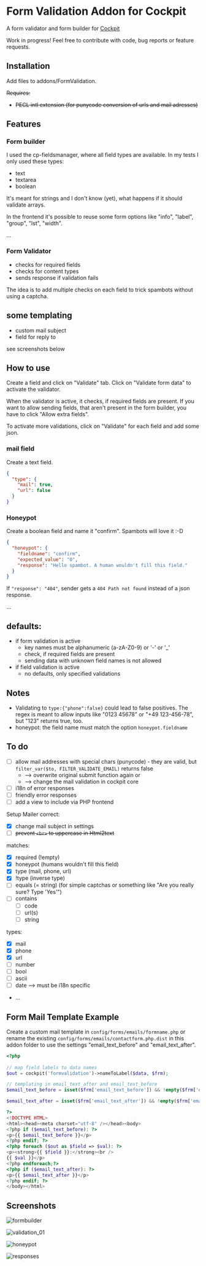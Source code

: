 # Form Validation Addon for Cockpit

A form validator and form builder for [Cockpit](https://github.com/agentejo/cockpit)

Work in progress! Feel free to contribute with code, bug reports or feature requests.

## Installation

Add files to addons/FormValidation.

<del>Requires:</del>

* <del>PECL intl extension (for punycode conversion of urls and mail adresses)</del>

## Features

### Form builder

I used the cp-fieldsmanager, where all field types are available. In my tests I only used these types:

* text
* textarea
* boolean

It's meant for strings and I don't know (yet), what happens if it should validate arrays.

In the frontend it's possible to reuse some form options like "info", "label", "group", "lst", "width".

...

### Form Validator

* checks for required fields
* checks for content types
* sends response if validation fails

The idea is to add multiple checks on each field to trick spambots without using a captcha.

## some templating

* custom mail subject
* field for reply to

see screenshots below

## How to use

Create a field and click on "Validate" tab. Click on "Validate form data" to activate the validator.

When the validator is active, it checks, if required fields are present. If you want to allow sending fields, that aren't present in the form builder, you have to click "Allow extra fields".

To activate more validations, click on "Validate" for each field and add some json.

### mail field

Create a text field.

```json
{
  "type": {
    "mail": true,
    "url": false
  }
}
```

### Honeypot

Create a boolean field and name it "confirm". Spambots will love it :-D

```json
{
  "honeypot": {
    "fieldname": "confirm",
    "expected_value": "0",
    "response": "Hello spambot. A human wouldn't fill this field."
  }
}
```

If `"response": "404"`, sender gets a `404 Path not found` instead of a json response.

...



## defaults:

  * if form validation is active
    * key names must be alphanumeric (a-zA-Z0-9) or '-' or '_'
    * check, if required fields are present
    * sending data with unknown field names is not allowed
  * if field validation is active
    * no defaults, only specified validations

## Notes

* Validating to `type:{"phone":false}` could lead to false positives. The regex is meant to allow inputs like "0123 45678" or "+49 123-456-78", but "123" returns true, too.
* honeypot: the field name must match the option `honeypot.fieldname`

## To do

* [ ] allow mail addresses with special chars (punycode) - they are valid, but `filter_var($to, FILTER_VALIDATE_EMAIL)` returns false
  * --> overwrite original submit function again or
  * --> change the mail validation in cockpit core
* [ ] i18n of error responses
* [ ] friendly error responses
* [ ] add a view to include via PHP frontend

Setup Mailer correct:

* [x] change mail subject in settings
* [ ] <del>prevent `<br>` to uppercase in Html2text</del>

matches:

  * [x] required (!empty)
  * [x] honeypot (humans wouldn't fill this field)
  * [x] type (mail, phone, url)
  * [x] !type (inverse type)
  * [ ] equals (= string) (for simple captchas or something like "Are you really sure? Type 'Yes'")
  * [ ] contains
    * [ ] code
    * [ ] url(s)
    * [ ] string
  
types:

  * [x] mail
  * [x] phone
  * [x] url
  * [ ] number
  * [ ] bool
  * [ ] ascii
  * [ ] date --> must be i18n specific
  * ...

## Form Mail Template Example

Create a custom mail template in `config/forms/emails/formname.php` or rename the existing `config/forms/emails/contactform.php.dist` in this addon folder to use the settings "email_text_before" and "email_text_after".

```php
<?php
    
// map field labels to data names
$out = cockpit('formvalidation')->nameToLabel($data, $frm);

// templating in email_text_after and email_text_before
$email_text_before = isset($frm['email_text_before']) && !empty($frm['email_text_before']) ? cockpit('formvalidation')->map($frm['email_text_before'], $data) : false;

$email_text_after = isset($frm['email_text_after']) && !empty($frm['email_text_after']) ? cockpit('formvalidation')->map($frm['email_text_after'], $data) : false;

?>
<!DOCTYPE HTML>
<html><head><meta charset="utf-8" /></head><body>
<?php if ($email_text_before): ?>
<p>{{ $email_text_before }}</p>
<?php endif; ?>
<?php foreach ($out as $field => $val): ?>
<p><strong>{{ $field }}:</strong><br />
{{ $val }}</p>
<?php endforeach;?>
<?php if ($email_text_after): ?>
<p>{{ $email_text_after }}</p>
<?php endif; ?>
</body></html>
```

## Screenshots

![formbuilder](https://user-images.githubusercontent.com/13042193/45387246-cb872400-b615-11e8-975a-5964e4b8a08b.png)

![validation_01](https://user-images.githubusercontent.com/13042193/45387250-cc1fba80-b615-11e8-9b7c-e8e04308a0f9.png)

![honeypot](https://user-images.githubusercontent.com/13042193/45387248-cc1fba80-b615-11e8-9ce6-81fc2993078a.png)

![responses](https://user-images.githubusercontent.com/13042193/45387249-cc1fba80-b615-11e8-95ea-f1bd4d9f8b35.png)